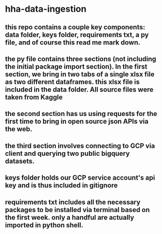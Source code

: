 # hha-data-ingestion

## this repo contains a couple key components: data folder, keys folder, requirements txt, a py file, and of course this read me mark down.



## the py file contains three sections (not including the initial package import section). In the first section, we bring in two tabs of a single xlsx file as two different dataframes. this xlsx file is included in the data folder. All source files were taken from Kaggle

## the second section has us using requests for the first time to bring in open source json APIs via the web. 

## the third section involves connecting to GCP via client and querying two public bigquery datasets.



## keys folder holds our GCP service account's api key and is thus included in gitignore

## requirements txt includes all the necessary packages to be installed via terminal based on the first week. only a handful are actually imported in python shell.